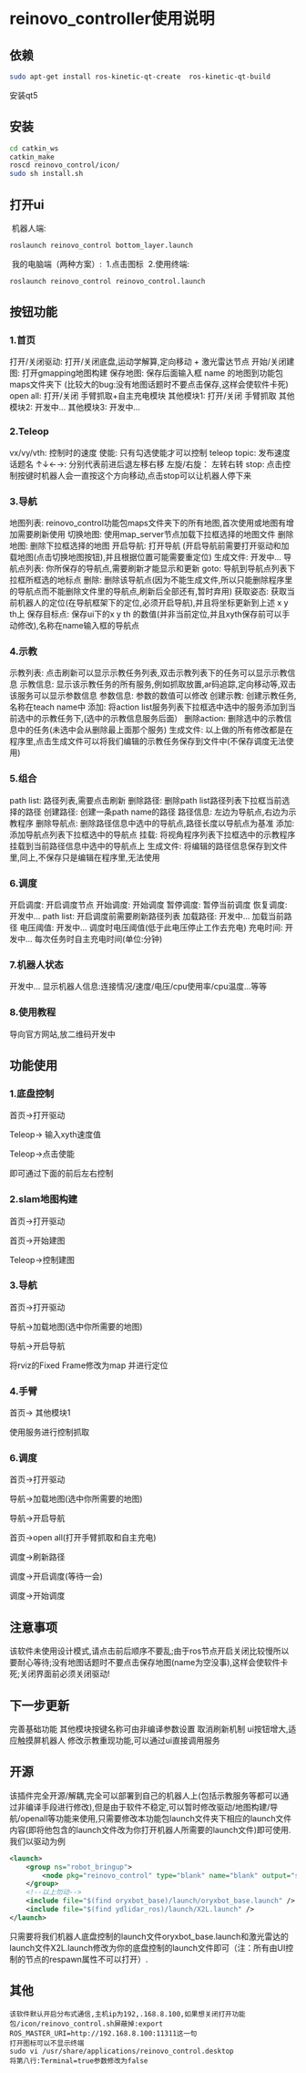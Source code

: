 # reinovo_controller使用说明

## 依赖

```bash
sudo apt-get install ros-kinetic-qt-create  ros-kinetic-qt-build
```
安装qt5
## 安装
```bash
cd catkin_ws
catkin_make
roscd reinovo_control/icon/
sudo sh install.sh
```
## 打开ui

​    机器人端:

```bash
roslaunch reinovo_control bottom_layer.launch
```

​    我的电脑端（两种方案）:
​        1.点击图标
​        2.使用终端:

```bash
roslaunch reinovo_control reinovo_control.launch
```

## 按钮功能

### 1.首页

打开/关闭驱动:	打开/关闭底盘,运动学解算,定向移动 + 激光雷达节点
开始/关闭建图:	打开gmapping地图构建
保存地图:	保存后面输入框 name 的地图到功能包maps文件夹下    (比较大的bug:没有地图话题时不要点击保存,这样会使软件卡死)
open all:	打开/关闭 手臂抓取+自主充电模块
其他模块1:	打开/关闭   手臂抓取
其他模块2:	开发中...
其他模块3:	开发中...

### 2.Teleop

vx/vy/vth:	控制时的速度
使能:	只有勾选使能才可以控制
teleop topic:	发布速度话题名
↑↓←→:	分别代表前进后退左移右移
左旋/右旋：	左转右转
stop:	点击控制按键时机器人会一直按这个方向移动,点击stop可以让机器人停下来

### 3.导航

地图列表:   reinovo_control功能包maps文件夹下的所有地图,首次使用或地图有增加需要刷新使用
切换地图:   使用map_server节点加载下拉框选择的地图文件
删除地图:   删除下拉框选择的地图
开启导航:   打开导航    (开启导航前需要打开驱动和加载地图(点击切换地图按钮),并且根据位置可能需要重定位)
生成文件:   开发中...
导航点列表:   你所保存的导航点,需要刷新才能显示和更新
goto:   导航到导航点列表下拉框所框选的地标点
删除:   删除该导航点(因为不能生成文件,所以只能删除程序里的导航点而不能删除文件里的导航点,刷新后全部还有,暂时弃用)
获取姿态:   获取当前机器人的定位(在导航框架下的定位,必须开启导航),并且将坐标更新到上述 x y th上
保存目标点:   保存ui下的x y th 的数值(并非当前定位,并且xyth保存前可以手动修改),名称在name输入框的导航点

### 4.示教

示教列表:   点击刷新可以显示示教任务列表,双击示教列表下的任务可以显示示教信息
示教信息:   显示该示教任务的所有服务,例如抓取放置,ar码追踪,定向移动等,双击该服务可以显示参数信息
参数信息:   参数的数值可以修改
创建示教:   创建示教任务,名称在teach name中
添加:   将action list服务列表下拉框选中选中的服务添加到当前选中的示教任务下,(选中的示教信息服务后面）
删除action:   删除选中的示教信息中的任务(未选中会从删除最上面那个服务)
生成文件:   以上做的所有修改都是在程序里,点击生成文件可以将我们编辑的示教任务保存到文件中(不保存调度无法使用)

### 5.组合

path list:   路径列表,需要点击刷新
删除路径:   删除path list路径列表下拉框当前选择的路径
创建路径:   创建一条path name的路径
路径信息:   左边为导航点,右边为示教程序
删除导航点:   删除路径信息中选中的导航点,路径长度以导航点为基准
添加:   添加导航点列表下拉框选中的导航点
挂载:   将视角程序列表下拉框选中的示教程序挂载到当前路径信息中选中的导航点上
生成文件:   将编辑的路径信息保存到文件里,同上,不保存只是编辑在程序里,无法使用

### 6.调度

开启调度:   开启调度节点
开始调度:   开始调度
暂停调度:   暂停当前调度
恢复调度:   开发中...
path list:   开启调度前需要刷新路径列表
加载路径:   开发中...      加载当前路径
电压阈值:   开发中...      调度时电压阈值(低于此电压停止工作去充电)
充电时间:   开发中...      每次任务时自主充电时间(单位:分钟)

### 7.机器人状态

开发中...
显示机器人信息:连接情况/速度/电压/cpu使用率/cpu温度...等等

### 8.使用教程

 导向官方网站,放二维码开发中

## 功能使用

### 1.底盘控制

首页->打开驱动

Teleop-> 输入xyth速度值

Teleop->点击使能

即可通过下面的前后左右控制

### 2.slam地图构建

首页->打开驱动

首页->开始建图

Teleop->控制建图

### 3.导航

首页->打开驱动

导航->加载地图(选中你所需要的地图)

导航->开启导航

将rviz的Fixed Frame修改为map 并进行定位

### 4.手臂

首页-> 其他模块1

使用服务进行控制抓取

### 6.调度

首页->打开驱动

导航->加载地图(选中你所需要的地图)

导航->开启导航

首页->open all(打开手臂抓取和自主充电)

调度->刷新路径

调度->开启调度(等待一会)

调度->开始调度

## 注意事项

​    该软件未使用设计模式,请点击前后顺序不要乱;由于ros节点开启关闭比较慢所以要耐心等待;没有地图话题时不要点击保存地图(name为空没事),这样会使软件卡死;关闭界面前必须关闭驱动!

## 下一步更新

完善基础功能
其他模块按键名称可由非编译参数设置
取消刷新机制
ui按钮增大,适应触摸屏机器人
修改示教重现功能,可以通过ui直接调用服务

## 开源

​    该插件完全开源/解耦,完全可以部署到自己的机器人上(包括示教服务等都可以通过非编译手段进行修改),但是由于软件不稳定,可以暂时修改驱动/地图构建/导航/openall等功能来使用,只需要修改本功能包launch文件夹下相应的launch文件内容(即将他包含的launch文件改为你打开机器人所需要的launch文件)即可使用.
​    我们以驱动为例

```xml
<launch>
    <group ns="robot_bringup">
        <node pkg="reinovo_control" type="blank" name="blank" output="screen" required="true"/>
    </group>
    <!--以上勿动-->
    <include file="$(find oryxbot_base)/launch/oryxbot_base.launch" /> 
    <include file="$(find ydlidar_ros)/launch/X2L.launch" /> 
</launch>
```

​	只需要将我们机器人底盘控制的launch文件oryxbot_base.launch和激光雷达的launch文件X2L.launch修改为你的底盘控制的launch文件即可（注：所有由UI控制的节点的respawn属性不可以打开）.
## 其他
	该软件默认开启分布式通信,主机ip为192,.168.8.100,如果想关闭打开功能包/icon/reinovo_control.sh屏蔽掉:export ROS_MASTER_URI=http://192.168.8.100:11311这一句
    打开图标可以不显示终端
    sudo vi /usr/share/applications/reinovo_control.desktop
    将第八行:Terminal=true参数修改为false
